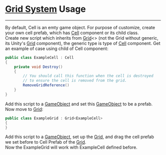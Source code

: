 # [Grid System](GridSystem.md) Usage
---

By default, Cell is an emty game object. For purpose of customize, create your own cell prefab, 
which has [Cell](GridSystem.md##CELL-INCLUDES) component or its child class.  
Create new script which inherits from [Grid](GridSystem.md##GRID-INCLUDES)<> (not the Grid without generic, its Unity's 
[Grid](https://docs.unity3d.com/6000.0/Documentation/ScriptReference/Grid.html) component), 
the generic type is type of [Cell](GridSystem.md##CELL-INCLUDES) component. 
Get an example of case using child of Cell component:

```csharp
public class ExampleCell : Cell
{	
    private void Destroy()
    {
        // You should call this function when the cell is destroyed 
        // to ensure the cell is removed from the grid.
        RemoveGridReference()
    }
}
```
Add this script to a [GameObject](https://docs.unity3d.com/6000.0/Documentation/ScriptReference/GameObject.html)
and set this [GameObject](https://docs.unity3d.com/6000.0/Documentation/ScriptReference/GameObject.html) to be a prefab.  
Now move to [Grid](GridSystem.md##GRID-INCLUDES):
```csharp
public class ExampleGrid : Grid<ExampleCell>
{
}
```
Add this script to a [GameObject](https://docs.unity3d.com/6000.0/Documentation/ScriptReference/GameObject.html),
set up the [Grid](GridSystem.md##GRID-INCLUDES), and drag the cell prefab we set before to Cell Prefab of 
the [Grid](GridSystem.md##GRID-INCLUDES).  
Now the ExampleGrid will work with ExampleCell defined before.

